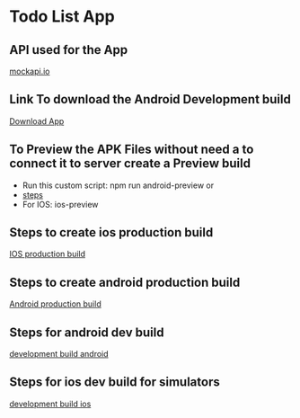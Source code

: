 # Todo List App


## API used for the App
[mockapi.io](https://mockapi.io/projects/67107974a85f4164ef2e100f)


## Link To download the Android Development build
[Download App](https://expo.dev/accounts/kodeguru/projects/Todo-List/builds/7e206808-c741-411c-a79a-95a6c7c3f0a9)

## To Preview the APK Files without need a to connect it to server create a Preview build
 - Run this custom script: npm run android-preview or 
 - [steps](https://docs.expo.dev/tutorial/eas/internal-distribution-builds/)
 - For IOS: ios-preview

## Steps to create ios production build
[IOS production build](https://docs.expo.dev/tutorial/eas/ios-production-build/)

## Steps to create android production build
[Android production build](https://docs.expo.dev/tutorial/eas/android-production-build/)

## Steps for android dev build
[development build android](https://docs.expo.dev/tutorial/eas/android-development-build/)

## Steps for ios dev build for simulators
[development build ios](https://docs.expo.dev/tutorial/eas/ios-development-build-for-simulators/)

